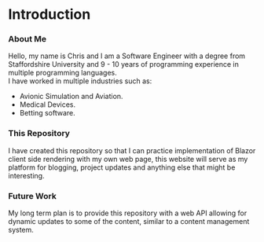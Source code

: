 # Introduction
### About Me
Hello, my name is Chris and I am a Software Engineer with a degree from Staffordshire University 
and 9 - 10 years of programming experience in multiple programming languages.  
I have worked in multiple industries such as: 
- Avionic Simulation and Aviation.
- Medical Devices.
- Betting software.

### This Repository
I have created this repository so  that I can practice implementation of Blazor client side rendering
with my own web page, this website will serve as my platform for blogging, project updates and anything else
that might be interesting.  

### Future Work
My long term plan is to provide this repository with a web API allowing for dynamic updates to some of the content,
similar to a content management system.
